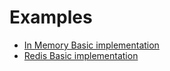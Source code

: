 # Examples

* [In Memory Basic implementation](docs/example/memory)
* [Redis Basic implementation](docs/example/redis)
